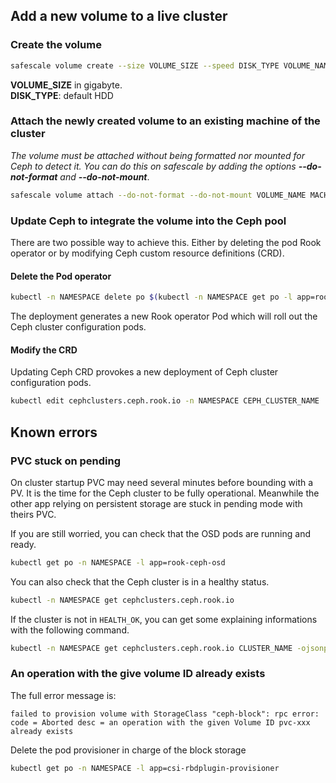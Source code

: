 ## Add a new volume to a live cluster

### Create the volume

```Bash
safescale volume create --size VOLUME_SIZE --speed DISK_TYPE VOLUME_NAME
```
**VOLUME_SIZE** in gigabyte.  
**DISK_TYPE**: default HDD

### Attach the newly created volume to an existing machine of the cluster

*The volume must be attached without being formatted nor mounted for Ceph to detect it. You can do this on safescale by adding the options **--do-not-format** and **--do-not-mount***. 

```Bash
safescale volume attach --do-not-format --do-not-mount VOLUME_NAME MACHINE_NAME
```

### Update Ceph to integrate the volume into the Ceph pool

There are two possible way to achieve this. Either by deleting the pod Rook operator or by modifying Ceph custom resource definitions (CRD).

#### Delete the Pod operator

```Bash
kubectl -n NAMESPACE delete po $(kubectl -n NAMESPACE get po -l app=rook-ceph-operator -o jsonpath='{.items[0].metadata.name}')
```
The deployment generates a new Rook operator Pod which will roll out the Ceph cluster configuration pods.

#### Modify the CRD

Updating Ceph CRD provokes a new deployment of Ceph cluster configuration pods.

```Bash
kubectl edit cephclusters.ceph.rook.io -n NAMESPACE CEPH_CLUSTER_NAME
```

## Known errors

### PVC stuck on pending

On cluster startup PVC may need several minutes before bounding with a PV. It is the time for the Ceph cluster to be fully operational. Meanwhile the other app relying on persistent storage are stuck in pending mode with theirs PVC.

If you are still worried, you can check that the OSD pods are running and ready.

```Bash
kubectl get po -n NAMESPACE -l app=rook-ceph-osd
```

You can also check that the Ceph cluster is in a healthy status.

```Bash
kubectl -n NAMESPACE get cephclusters.ceph.rook.io
```

If the cluster is not in ```HEALTH_OK```, you can get some explaining informations with the following command.

```Bash
kubectl -n NAMESPACE get cephclusters.ceph.rook.io CLUSTER_NAME -ojsonpath='{.status.ceph.details}' | jq
```

### An operation with the give volume ID already exists

The full error message is:  

```failed to provision volume with StorageClass "ceph-block": rpc error: code = Aborted desc = an operation with the given Volume ID pvc-xxx already exists```

Delete the pod provisioner in charge of the block storage

```Bash
kubectl get po -n NAMESPACE -l app=csi-rbdplugin-provisioner
```
